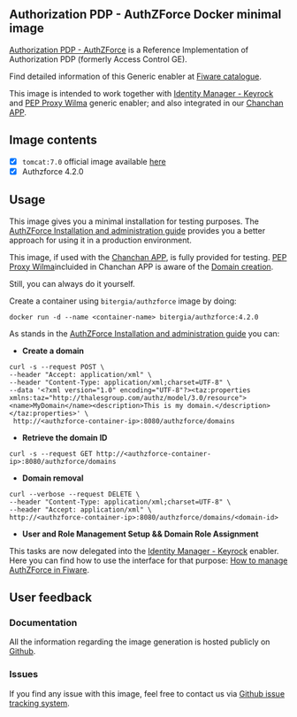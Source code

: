 ## Authorization PDP - AuthZForce Docker minimal image

[Authorization PDP - AuthZForce](http://catalogue.fiware.org/enablers/authorization-pdp-authzforce) is a Reference Implementation of Authorization PDP (formerly Access Control GE).

Find detailed information of this Generic enabler at [Fiware catalogue](http://catalogue.fiware.org/enablers/authorization-pdp-authzforce).

This image is intended to work together with [Identity Manager - Keyrock](http://catalogue.fiware.org/enablers/identity-management-keyrock) and [PEP Proxy Wilma](http://catalogue.fiware.org/enablers/pep-proxy-wilma) generic enabler; and also integrated in our [Chanchan APP](https://github.com/Bitergia/fiware-chanchan).

## Image contents

- [x] `tomcat:7.0` official image available [here](https://hub.docker.com/_/tomcat/)
- [x] Authzforce 4.2.0

## Usage

This image gives you a minimal installation for testing purposes. The [AuthZForce Installation and administration guide](https://forge.fiware.org/plugins/mediawiki/wiki/fiware/index.php/Authorization_PDP_-_AuthZForce_-_Installation_and_Administration_Guide_%28R4.2.0%29#Appendix) provides you a better approach for using it in a production environment.

This image, if used with the [Chanchan APP](https://github.com/Bitergia/fiware-chanchan), is fully provided for testing. [PEP Proxy Wilma](http://catalogue.fiware.org/enablers/pep-proxy-wilma)incluided in Chanchan APP is aware of the [Domain creation](https://forge.fiware.org/plugins/mediawiki/wiki/fiware/index.php/Authorization_PDP_-_AuthZForce_-_Installation_and_Administration_Guide_%28R4.2.0%29#Domain_Creation). 

Still, you can always do it yourself. 

Create a container using `bitergia/authzforce` image by doing:

```
docker run -d --name <container-name> bitergia/authzforce:4.2.0
```

As stands in the [AuthZForce Installation and administration guide](https://forge.fiware.org/plugins/mediawiki/wiki/fiware/index.php/Authorization_PDP_-_AuthZForce_-_Installation_and_Administration_Guide_%28R4.2.0%29#Policy_Domain_Administation) you can:

* **Create a domain**

```
curl -s --request POST \
--header "Accept: application/xml" \
--header "Content-Type: application/xml;charset=UTF-8" \
--data '<?xml version="1.0" encoding="UTF-8"?><taz:properties xmlns:taz="http://thalesgroup.com/authz/model/3.0/resource"><name>MyDomain</name><description>This is my domain.</description></taz:properties>' \
 http://<authzforce-container-ip>:8080/authzforce/domains
```

* **Retrieve the domain ID**

```
curl -s --request GET http://<authzforce-container-ip>:8080/authzforce/domains
```

* **Domain removal**

```
curl --verbose --request DELETE \
--header "Content-Type: application/xml;charset=UTF-8" \
--header "Accept: application/xml" \
http://<authzforce-container-ip>:8080/authzforce/domains/<domain-id>
```

* **User and Role Management Setup && Domain Role Assignment**

This tasks are now delegated into the [Identity Manager - Keyrock](http://catalogue.fiware.org/enablers/identity-management-keyrock) enabler. Here you can find how to use the interface for that purpose: [How to manage AuthZForce in Fiware](https://www.fiware.org/devguides/handling-authorization-and-access-control-to-apis/how-to-manage-access-control-in-fiware/).

## User feedback

### Documentation

All the information regarding the image generation is hosted publicly on [Github](https://github.com/Bitergia/fiware-chanchan-docker/tree/master/images/authzforce).

### Issues

If you find any issue with this image, feel free to contact us via [Github issue tracking system](https://github.com/Bitergia/fiware-chanchan-docker/issues).
